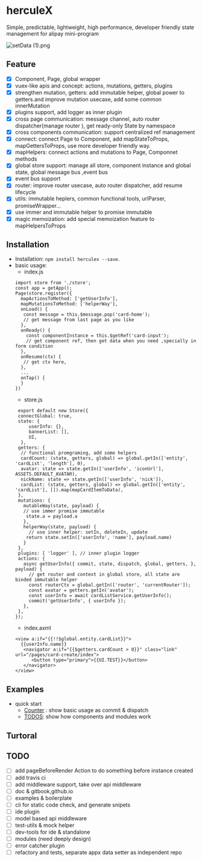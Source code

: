 # herculeX
Simple, predictable, lightweight, high performance, developer friendly state management for alipay mini-program

![setData (1).png](https://cdn.nlark.com/lark/0/2018/png/82549/1537904366328-49a7e2e5-5aeb-4326-be5f-8cf0eb603181.png) 

## Feature

- [x] Component, Page, global wrapper
- [x] vuex-like apis and concept: actions, mutations, getters, plugins
- [x] strengthen mutation, getters: add immutable helper, global power to getters.and improve mutation usecase, add some common innerMutation
- [x] plugins support, add logger as inner plugin
- [x] cross page communication: message channel, auto router dispatcher(manage router ), get ready-only State by namespace
- [x] cross components communication: support centralized ref management
- [x] connect: connect Page to Component, add mapStateToProps, mapGettersToProps, use more developer friendly way.
- [x] mapHelpers: connect actions and mutations to Page, Componnet methods
- [x] global store support: manage all store, component instance and global state, global message bus ,event bus
- [x] event bus support
- [x] router: improve router usecase, auto router dispatcher, add resume lifecycle
- [x] utils: immutable heplers, common functional tools, urlParser, promiseWrapper... 
- [x] use immer and immutable helper to promise immutable
- [x] magic memoization: add special memoization feature to mapHelpersToProps

## Installation

* Installation: `npm install herculex --save`.
* basic usage:
  * index.js
  ``` 
  import store from './store';
  const app = getApp();
  Page(store.register({
    mapActionsToMethod: ['getUserInfo'],
    mapMutationsToMethod: ['helperWay'],
    onLoad() {
     const message = this.$message.pop('card-home');
     // get message from last page as you like
    },
    onReady() {
      const componentInstance = this.$getRef('card-input');
      // get component ref, then get data when you need ,specially in form condition
    },
    onResume(ctx) {
     // get ctx here, 
    },
    ...
    onTap() {
    }
  })
  ```
  * store.js
  ```
   export default new Store({
   connectGlobal: true,
   state: {
       userInfo: {},
       bannerList: [],
       UI,
    },
   getters: {
    // functional promgraming, add some helpers
    cardCount: (state, getters, global) => global.getIn(['entity', 'cardList', 'length'], 0),
    avatar: state => state.getIn(['userInfo', 'iconUrl'], ASSETS.DEFAULT_AVATAR),
    nickName: state => state.getIn(['userInfo', 'nick']),
    cardList: (state, getters, global) => global.getIn(['entity', 'cardList'], []).map(mapCardItemToData),
   },
   mutations: {
     mutableWay(state, payload) {
     // use immer promise immutable
      state.a = payload.a
     },
     helperWay(state, payload) {
       // use inner helper: setIn, deleteIn, update
      return state.setIn(['userInfo', 'name'], payload.name)
     }
   },
   plugins: [ 'logger' ], // inner plugin logger
   actions: {
     async getUserInfo({ commit, state, dispatch, global, getters, }, payload) {
       // get router and context in global store, all state are binded immutable helper
       const routerCtx = global.getIn(['router', 'currentRouter']);
       const avatar = getters.getIn('avatar');
       const userInfo = await cardListService.getUserInfo();
       commit('getUserInfo', { userInfo });
     },
   },
  });
  ```
  * index.axml
  ```
  <view a:if="{{!!$global.entity.cardList}}">
    {{userInfo.name}}
     <navigator a:if="{{$getters.cardCount > 0}}" class="link" url="/pages/card-create/index">
        <button type="primary">{{UI.TEST}}</button>
     </navigator>
  </view>
  ```

## Examples
* quick start
  * [Counter](https://github.com/herculesJS/herculex-appx-examples/tree/master/quick-start/pages/counter) : show basic usage as commit & dispatch
  * [TODOS](https://github.com/herculesJS/herculex-appx-examples/tree/master/quick-start/pages/todos): show how components and modules work

## Turtoral
  
## TODO
- [ ] add pageBeforeRender Action to do something before instance created
- [ ] add travis ci
- [ ] add middleware support, take over api middleware
- [ ] doc & gitbook,github.io
- [ ] examples & boilerplate
- [ ] cli for static code check, and generate snipets
- [ ] ide plugin
- [ ] model based api middleware
- [ ] test-utils & mock helper
- [ ] dev-tools for ide & standalone
- [ ] modules (need deeply design)
- [ ] error catcher plugin
- [ ] refactory and tests, separate appx data setter as independent repo

